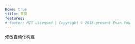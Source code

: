 ```yaml
---
home: true
title: 首页
features:
# footer: MIT Licensed | Copyright © 2018-present Evan You
---
```



修改自动化构建